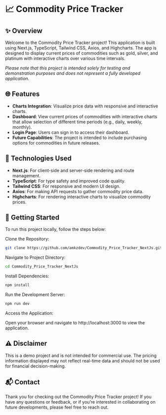 # 📈 Commodity Price Tracker
## :sparkles: Overview
Welcome to the Commodity Price Tracker project! This application is built using Next.js, TypeScript, Tailwind CSS, Axios, and Highcharts. The app is designed to display current prices of commodities such as gold, silver, and platinum with interactive charts over various time intervals.

*Please note that this project is intended solely for testing and demonstration purposes and does not represent a fully developed application.*

## 🌐 Features
* **Charts Integration**: Visualize price data with responsive and interactive charts.
* **Dashboard**: View current prices of commodities with interactive charts that allow selection of different time periods (e.g., daily, weekly, monthly).
* **Login Page**: Users can sign in to access their dashboard.
* **Future Capabilities**: The project is intended to include purchasing options for commodities in future releases.


## 🔧 Technologies Used
* **Next.js**: For client-side and server-side rendering and route management.
* **TypeScript**: For type safety and improved code quality.
* **Tailwind CSS**: For responsive and modern UI design.
* **Axios**: For making API requests to gather commodity price data.
*  **Highcharts**: For rendering interactive charts to visualize commodity prices.

## 🚀 Getting Started
To run this project locally, follow the steps below:

Clone the Repository:
```bash
git clone https://github.com/amkzdev/Commodity_Price_Tracker_NextJs.git
```
Navigate to Project Directory:
```bash
cd Commodity_Price_Tracker_NextJs
```
Install Dependencies:
```bash
npm install
```
Run the Development Server:
```bash
npm run dev
```
Access the Application:

Open your browser and navigate to http://localhost:3000 to view the application.

## ⚠️ Disclaimer
This is a demo project and is not intended for commercial use. The pricing information displayed may not reflect real-time data and should not be used for financial decision-making.

## 📬 Contact
Thank you for checking out the Commodity Price Tracker project! If you have any questions or feedback, or if you’re interested in collaborating on future developments, please feel free to reach out.
